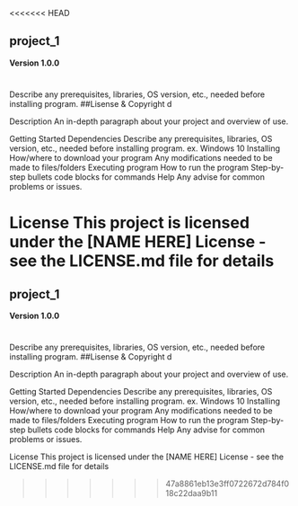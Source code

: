 <<<<<<< HEAD
## project_1

**Version 1.0.0**



#

Describe any prerequisites, libraries, OS version, etc., needed before installing program.
##Lisense & Copyright 
d



Description
An in-depth paragraph about your project and overview of use.

Getting Started
Dependencies
Describe any prerequisites, libraries, OS version, etc., needed before installing program.
ex. Windows 10
Installing
How/where to download your program
Any modifications needed to be made to files/folders
Executing program
How to run the program
Step-by-step bullets
code blocks for commands
Help
Any advise for common problems or issues.


License
This project is licensed under the [NAME HERE] License - see the LICENSE.md file for details
=======
## project_1

**Version 1.0.0**



#

Describe any prerequisites, libraries, OS version, etc., needed before installing program.
##Lisense & Copyright 
d



Description
An in-depth paragraph about your project and overview of use.

Getting Started
Dependencies
Describe any prerequisites, libraries, OS version, etc., needed before installing program.
ex. Windows 10
Installing
How/where to download your program
Any modifications needed to be made to files/folders
Executing program
How to run the program
Step-by-step bullets
code blocks for commands
Help
Any advise for common problems or issues.


License
This project is licensed under the [NAME HERE] License - see the LICENSE.md file for details
>>>>>>> 47a8861eb13e3ff0722672d784f018c22daa9b11
